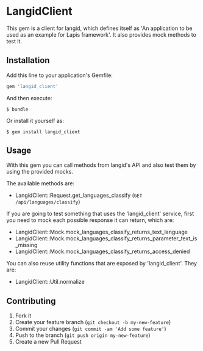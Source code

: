 
# LangidClient

This gem is a client for langid, which defines itself as 'An application to be used as an example for Lapis framework'. It also provides mock methods to test it.

## Installation

Add this line to your application's Gemfile:

```ruby
gem 'langid_client'
```

And then execute:

    $ bundle

Or install it yourself as:

    $ gem install langid_client

## Usage

With this gem you can call methods from langid's API and also test them by using the provided mocks.

The available methods are:

* LangidClient::Request.get_languages_classify (`GET /api/languages/classify`)

If you are going to test something that uses the 'langid_client' service, first you need to mock each possible response it can return, which are:

* LangidClient::Mock.mock_languages_classify_returns_text_language
* LangidClient::Mock.mock_languages_classify_returns_parameter_text_is_missing
* LangidClient::Mock.mock_languages_classify_returns_access_denied

You can also reuse utility functions that are exposed by 'langid_client'. They are:

* LangidClient::Util.normalize

## Contributing

1. Fork it
2. Create your feature branch (`git checkout -b my-new-feature`)
3. Commit your changes (`git commit -am 'Add some feature'`)
4. Push to the branch (`git push origin my-new-feature`)
5. Create a new Pull Request
      
